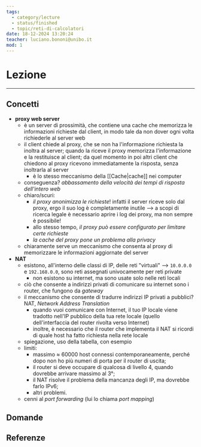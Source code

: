 ```yaml
---
tags:
  - category/lecture
  - status/finished
  - topic/reti-di-calcolatori
date: 18-12-2024 13:20:24
teacher: luciano.bononi@unibo.it
mod: 1
---
```

# Lezione
---
## Concetti
- **proxy web server**
	- è un server di prossimità, che contiene una cache che memorizza le informazioni richieste dal client, in modo tale da non dover ogni volta richiederle al server web
	- il client chiede al proxy, che se non ha l'informazione richiesta la inoltra al server; quando la riceve il proxy memorizza l'informazione e la restituisce al client; da quel momento in poi altri client che chiedono al proxy ricevono immediatamente la risposta, senza inoltrarla al server
		- è lo stesso meccanismo della [[Cache|cache]] nei computer
	- conseguenza? _abbassamento della velocità dei tempi di risposta dell'intero web_
	- chiaro/scuri:
		- _il proxy anonimizza le richieste_! infatti il server riceve solo dal proxy, ergo il suo log è completamente inutile --> a scopi di ricerca legale è necessario aprire i log dei proxy, ma non sempre è possibile!
		- allo stesso tempo, _il proxy può essere configurato per limitare certe richieste_
		- _la cache del proxy pone un problema alla privacy_
	- chiaramente serve un meccanismo che consenta al proxy di memorizzare le informazioni aggiornate del server
- **NAT**
	- esistono, all'interno delle classi di IP, delle reti "virtuali" --> `10.0.0.0` e `192.168.0.0`, sono reti assegnati univocamente per reti private
		- non esistono su internet, ma sono usate solo nelle reti locali
	- ciò che consente a indirizzi privati di comunicare su internet sono i router, che fungono da _gateway_
	- il meccanismo che consente di tradurre indirizzi IP privati a pubblici? NAT, _Network Address Translation_
		- quando vuoi comunicare con Internet, il tuo IP locale viene tradotto nell'IP pubblico della tua rete locale (quello dell'interfaccia del router rivolta verso Internet)
		- inoltre, è necessario che il router che implementa il NAT si ricordi di quale host ha fatto richiesta nella rete locale
	- spiegazione, uso della tabella, con esempio
	- limiti:
		- massimo $\approx$ 60000 host connessi contemporaneamente, perché dopo non ho più numeri di porta per il router di uscita;
		- il router si deve occupare di qualcosa di livello 4, quando dovrebbe arrivare massimo al 3°;
		- il NAT risolve il problema della mancanza degli IP, ma dovrebbe farlo IPv6;
		- altri problemi.
	- cenni al _port forwarding_ (lui lo chiama _port mapping_)

## Domande

## Referenze
